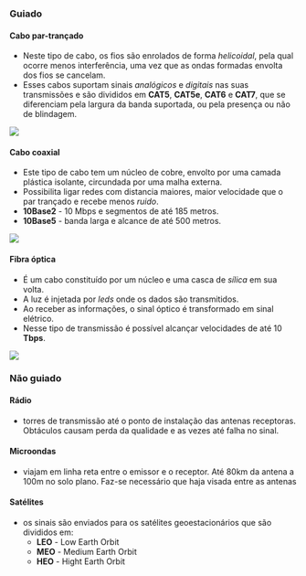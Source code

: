 ### Guiado
#### Cabo par-trançado
- Neste tipo de cabo, os fios são enrolados de forma _helicoidal_, pela qual ocorre menos interferência, uma vez que as ondas formadas envolta dos fios se cancelam. 
- Esses cabos suportam sinais _analógicos_ e _digitais_ nas suas transmissões e são divididos em **CAT5**, **CAT5e**, **CAT6** e **CAT7**, que se diferenciam pela largura da banda suportada, ou pela presença ou não de blindagem.

![](par_trancado.png)

#### Cabo coaxial
 - Este tipo de cabo tem um núcleo de cobre, envolto por uma camada plástica isolante, circundada por uma malha externa.
 - Possibilita ligar redes com distancia maiores, maior velocidade que o par trançado e recebe menos _ruido_.
 - **10Base2** - 10 Mbps e segmentos de até 185 metros.
 - **10Base5** - banda larga e alcance de até 500 metros.

![](cabo_coaxial.jpg)


#### Fibra óptica
- É um cabo constituído por um núcleo e uma casca de _sílica_ em sua volta.
- A luz é injetada por _leds_ onde os dados são transmitidos.
- Ao receber as informações, o sinal óptico é transformado em sinal elétrico.
- Nesse tipo de transmissão é possível alcançar velocidades de até 10 **Tbps**.

![](fibra_optica.jpg)


### Não guiado

#### Rádio
- torres de transmissão até o ponto de instalação das antenas receptoras. Obtáculos causam perda da qualidade e as vezes até falha no sinal.

#### Microondas
- viajam em linha reta entre o emissor e o receptor. Até 80km da antena a 100m no solo plano. Faz-se necessário que haja visada entre as antenas


#### Satélites
- os sinais são enviados para os satélites geoestacionários que são divididos em: 
	- **LEO**  - Low Earth Orbit 
	- **MEO** - Medium Earth Orbit
	- **HEO** - Hight Earth Orbit